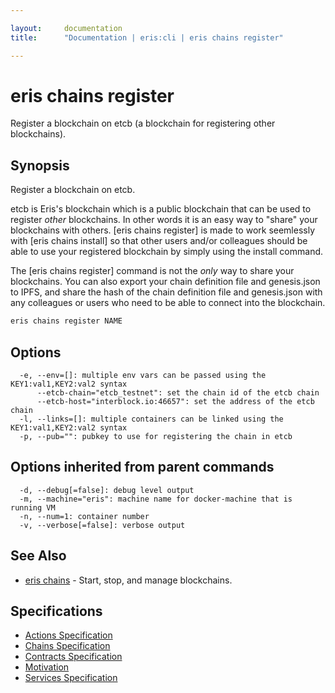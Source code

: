 ```yaml
---

layout:     documentation
title:      "Documentation | eris:cli | eris chains register"

---
```


# eris chains register

Register a blockchain on etcb (a blockchain for registering other blockchains).

## Synopsis

Register a blockchain on etcb.

etcb is Eris's blockchain which is a public blockchain that can be used to
register *other* blockchains. In other words it is an easy way to "share"
your blockchains with others. [eris chains register] is made to work
seemlessly with [eris chains install] so that other users and/or colleagues
should be able to use your registered blockchain by simply using the install
command.

The [eris chains register] command is not the *only* way to 
share your blockchains. You can also export your chain definition file and 
genesis.json to IPFS, and share the hash of the chain definition file and 
genesis.json with any colleagues or users who need to be able to connect 
into the blockchain.

```bash
eris chains register NAME
```

## Options

```
  -e, --env=[]: multiple env vars can be passed using the KEY1:val1,KEY2:val2 syntax
      --etcb-chain="etcb_testnet": set the chain id of the etcb chain
      --etcb-host="interblock.io:46657": set the address of the etcb chain
  -l, --links=[]: multiple containers can be linked using the KEY1:val1,KEY2:val2 syntax
  -p, --pub="": pubkey to use for registering the chain in etcb
```

## Options inherited from parent commands

```
  -d, --debug[=false]: debug level output
  -m, --machine="eris": machine name for docker-machine that is running VM
  -n, --num=1: container number
  -v, --verbose[=false]: verbose output
```

## See Also

* [eris chains](https://docs.erisindustries.com/documentation/eris-cli/0.11.0/eris_chains/)	 - Start, stop, and manage blockchains.

## Specifications

* [Actions Specification](https://docs.erisindustries.com/documentation/eris-cli/0.11.0/actions_specification/)
* [Chains Specification](https://docs.erisindustries.com/documentation/eris-cli/0.11.0/chains_specification/)
* [Contracts Specification](https://docs.erisindustries.com/documentation/eris-cli/0.11.0/contracts_specification/)
* [Motivation](https://docs.erisindustries.com/documentation/eris-cli/0.11.0/motivation/)
* [Services Specification](https://docs.erisindustries.com/documentation/eris-cli/0.11.0/services_specification/)

